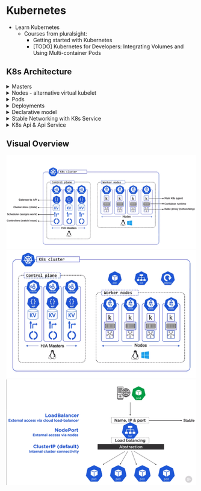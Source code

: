 # Kubernetes
- Learn Kubernetes
  - Courses from pluralsight:
    - Getting started with Kubernetes
    - [TODO] Kubernetes for Developers: Integrating Volumes and Using Multi-container Pods 

## K8s Architecture
<details>
<summary>Masters</summary>

  - Also known as head nodes or the control plane
  - Multi-master control plane
  - H/A Design/Config (3 is the magic number in most cases).
  - Split brain (4 can cause this).
  - Need 1 or more linux machines to control masters.
  - Out of your control in hosted k8s control plane, only an api is exposed.
  - Best Practice: master should only control operations, nodes should control the user/business app.
  - What makes the master?
    - kube-apiserver
    - front-end to the control plane
    - exposes the api (REST)
    - consumes JSON/YAML
  - cluster store
    - persists cluster state and config
    - based on etcd 
    - performance is critical
    - have recovery plans in place
  - kube-controller-manager
    - controller of controllers
      - node controller
      - deployment controller
    - endpoints/endpointslice controller
    - watch loops
    - reconciles observed state with desired state
  - kube-scheduler
    - watches api server for new work tasks
    - assigns work to cluser nodes
      - affinity/anti-affinity
      - constraints
      - taints
      - resources
 </details>

<details><summary>Nodes - alternative virtual kubelet</summary>

  - kubelet
    - main kubernetes agent
    - registers node with cluster
    - watches api server for work tasks (pods)
    - executes pods
    - reports back to masters
  - container runtime
    - can be docker
    - pluggable: container runtime interface (CRI)
      - docker, containerd, cri-o, kata
      - low-level container intelligence
  - kube-proxy
    - networking component
    - pod ip addresses
    - basic load-balancing
</details>

<details><summary>Pods</summary>

  - Essentially a container wrapper
  - Scale pods, not containers!
  - Pod scheduled to single node
  - Pods are mortal
  - Annotations, labels, policies, resources, co-scheduling containers
</details>

<details><summary>Deployments</summary>

  - Deployment Controller/Reconciliation loop
    - Watches api server for new deployments
    - implements them
    - constantly compares observerd state with desired state
  - DEFCON 1: Rectifies failing pod
  - Replica Set Controller
  - Replica is a pod
  - Makes sure desired state matches observed state
</details>

<details><summary>Declarative model</summary>

  - Describe what you want (desired state) in a manifest file
</details>

<details><summary>Stable Networking with K8s Service</summary>

  - Only sends traffic to healthy pods
  - Can do session affinity
  - Can send traffic to endpoints outside the cluster
  - Can do TCP and UDP
</details>

<details><summary>K8s Api & Api Service</summary>

  - Catalog of features
    - core: pod, cm, ep, svc, vol, ns
    - workloads/apps: deploy, ds, rs, sts
    - storage: sc, pv, pvc
    - networking: ing, netpol
</details>

## Visual Overview
 ![1](https://github.com/KaitlynParsons/tutorials/blob/master/kubernetes/k8s.PNG)
 ![2](https://github.com/KaitlynParsons/tutorials/blob/master/kubernetes/k8s2.PNG)
 ![3](https://github.com/KaitlynParsons/tutorials/blob/master/kubernetes/k8s3.PNG)
